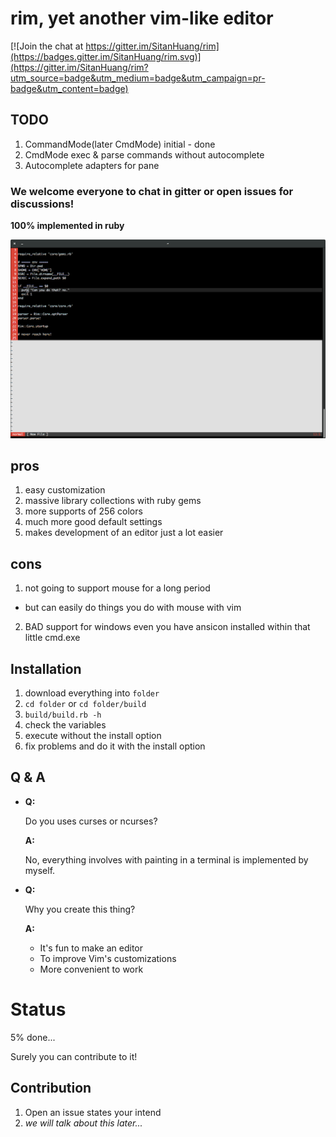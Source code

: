 # rim, yet another vim-like editor

[![Join the chat at https://gitter.im/SitanHuang/rim](https://badges.gitter.im/SitanHuang/rim.svg)](https://gitter.im/SitanHuang/rim?utm_source=badge&utm_medium=badge&utm_campaign=pr-badge&utm_content=badge)

## TODO
1. CommandMode(later CmdMode) initial - done
2. CmdMode exec & parse commands without autocomplete
3. Autocomplete adapters for pane

### We welcome everyone to chat in gitter or open issues for discussions!

**100% implemented in ruby**

![](https://raw.githubusercontent.com/SitanHuang/rim/master/src/screenshot.png)

## pros
1. easy customization
2. massive library collections with ruby gems
3. more supports of 256 colors
4. much more good default settings
5. makes development of an editor just a lot easier

## cons
1. not going to support mouse for a long period
  - but can easily do things you do with mouse with vim
2. BAD support for windows even you have ansicon
   installed within that little cmd.exe

## Installation
1. download everything into `folder`
2. `cd folder` or `cd folder/build`
3. `build/build.rb -h`
4. check the variables
5. execute without the install option
6. fix problems and do it with the install option


## Q & A
- **Q:**

  Do you uses curses or ncurses?

  **A:**

  No, everything involves with painting in a terminal is implemented by myself.

- **Q:**

  Why you create this thing?

  **A:**
  - It's fun to make an editor
  - To improve Vim's customizations
  - More convenient to work

# Status
5% done...

Surely you can contribute to it!

## Contribution
1. Open an issue states your intend
2. _we will talk about this later..._
